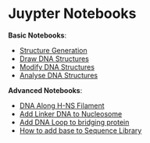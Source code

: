 # Juypter Notebooks

**Basic Notebooks**:

- [Structure Generation](notebooks/0_structure_tutorial.ipynb)
- [Draw DNA Structures](notebooks/1_visualization_tutorial.ipynb)
- [Modify DNA Structures](notebooks/2_modification_tutorial.ipynb)
- [Analyse DNA Structures](notebooks/3_analysis_tutorial.ipynb)

**Advanced Notebooks**:

- [DNA Along H-NS Filament](notebooks/4_filament_tutorial.ipynb)
- [Add Linker DNA to Nucleosome](notebooks/5_extension_tutorial.ipynb)
- [Add DNA Loop to bridging protein](notebooks/6_connection_tutorial.ipynb)
- [How to add base to Sequence Library](notebooks/7_sequence_library.ipynb)



<!-- docs_folder/docs
docs_folder/docs/notebooks/ # current_location of where notebooks are referenced from
docs_folder/pymdna/examples/ # the location I want to use to reference from -->
<!-- 
# Does not work I get 404 - Not Found
  <!-- - [Structure Generation](../examples/0_structure_tutorial.ipynb) --> 
